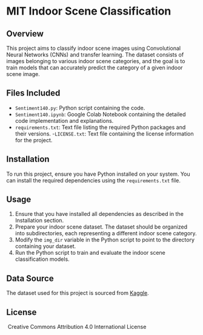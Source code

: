 # MIT Indoor Scene Classification

## Overview
This project aims to classify indoor scene images using Convolutional Neural Networks (CNNs) and transfer learning. The dataset consists of images belonging to various indoor scene categories, and the goal is to train models that can accurately predict the category of a given indoor scene image.

## Files Included
- `Sentiment140.py`: Python script containing the code.
- `Sentiment140.ipynb`: Google Colab Notebook containing the detailed code implementation and explanations.
- `requirements.txt`: Text file listing the required Python packages and their versions.
-`LICENSE.txt`: Text file containing the license information for the project.

## Installation
To run this project, ensure you have Python installed on your system. You can install the required dependencies using the `requirements.txt` file.

## Usage
1. Ensure that you have installed all dependencies as described in the Installation section.
2. Prepare your indoor scene dataset. The dataset should be organized into subdirectories, each representing a different indoor scene category.
3. Modify the `img_dir` variable in the Python script to point to the directory containing your dataset.
4. Run the Python script to train and evaluate the indoor scene classification models.

## Data Source
The dataset used for this project is sourced from [Kaggle](https://www.kaggle.com/datasets/itsahmad/indoor-scenes-cvpr-2019).

## License
 Creative Commons Attribution 4.0 International License
